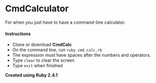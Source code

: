 # CmdCalculator

For when you just have to have a command-line calculator.

#### Instructions
+ Clone or download **CmdCalc**
+ On the command line, run `ruby cmd_calc.rb`
+ The expression must have spaces after the numbers and operators.
+ Type `clear` to clear the screen
+ Type `exit` when finished

**Created using Ruby 2.4.1**
